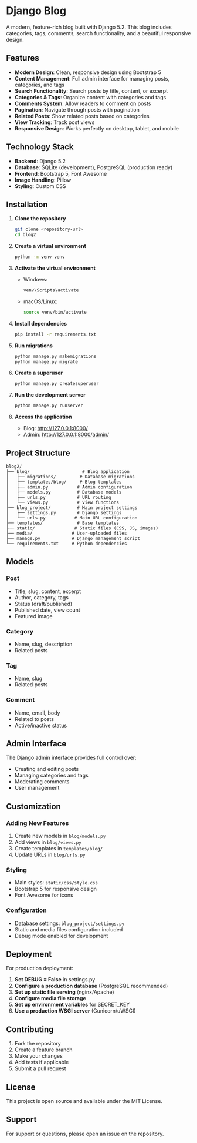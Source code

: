 # Django Blog

A modern, feature-rich blog built with Django 5.2. This blog includes categories, tags, comments, search functionality, and a beautiful responsive design.

## Features

- **Modern Design**: Clean, responsive design using Bootstrap 5
- **Content Management**: Full admin interface for managing posts, categories, and tags
- **Search Functionality**: Search posts by title, content, or excerpt
- **Categories & Tags**: Organize content with categories and tags
- **Comments System**: Allow readers to comment on posts
- **Pagination**: Navigate through posts with pagination
- **Related Posts**: Show related posts based on categories
- **View Tracking**: Track post views
- **Responsive Design**: Works perfectly on desktop, tablet, and mobile

## Technology Stack

- **Backend**: Django 5.2
- **Database**: SQLite (development), PostgreSQL (production ready)
- **Frontend**: Bootstrap 5, Font Awesome
- **Image Handling**: Pillow
- **Styling**: Custom CSS

## Installation

1. **Clone the repository**
   ```bash
   git clone <repository-url>
   cd blog2
   ```

2. **Create a virtual environment**
   ```bash
   python -m venv venv
   ```

3. **Activate the virtual environment**
   - Windows:
     ```bash
     venv\Scripts\activate
     ```
   - macOS/Linux:
     ```bash
     source venv/bin/activate
     ```

4. **Install dependencies**
   ```bash
   pip install -r requirements.txt
   ```

5. **Run migrations**
   ```bash
   python manage.py makemigrations
   python manage.py migrate
   ```

6. **Create a superuser**
   ```bash
   python manage.py createsuperuser
   ```

7. **Run the development server**
   ```bash
   python manage.py runserver
   ```

8. **Access the application**
   - Blog: http://127.0.0.1:8000/
   - Admin: http://127.0.0.1:8000/admin/

## Project Structure

```
blog2/
├── blog/                    # Blog application
│   ├── migrations/         # Database migrations
│   ├── templates/blog/     # Blog templates
│   ├── admin.py           # Admin configuration
│   ├── models.py          # Database models
│   ├── urls.py            # URL routing
│   └── views.py           # View functions
├── blog_project/          # Main project settings
│   ├── settings.py        # Django settings
│   └── urls.py           # Main URL configuration
├── templates/             # Base templates
├── static/               # Static files (CSS, JS, images)
├── media/               # User-uploaded files
├── manage.py            # Django management script
└── requirements.txt     # Python dependencies
```

## Models

### Post
- Title, slug, content, excerpt
- Author, category, tags
- Status (draft/published)
- Published date, view count
- Featured image

### Category
- Name, slug, description
- Related posts

### Tag
- Name, slug
- Related posts

### Comment
- Name, email, body
- Related to posts
- Active/inactive status

## Admin Interface

The Django admin interface provides full control over:
- Creating and editing posts
- Managing categories and tags
- Moderating comments
- User management

## Customization

### Adding New Features
1. Create new models in `blog/models.py`
2. Add views in `blog/views.py`
3. Create templates in `templates/blog/`
4. Update URLs in `blog/urls.py`

### Styling
- Main styles: `static/css/style.css`
- Bootstrap 5 for responsive design
- Font Awesome for icons

### Configuration
- Database settings: `blog_project/settings.py`
- Static and media files configuration included
- Debug mode enabled for development

## Deployment

For production deployment:

1. **Set DEBUG = False** in settings.py
2. **Configure a production database** (PostgreSQL recommended)
3. **Set up static file serving** (nginx/Apache)
4. **Configure media file storage**
5. **Set up environment variables** for SECRET_KEY
6. **Use a production WSGI server** (Gunicorn/uWSGI)

## Contributing

1. Fork the repository
2. Create a feature branch
3. Make your changes
4. Add tests if applicable
5. Submit a pull request

## License

This project is open source and available under the MIT License.

## Support

For support or questions, please open an issue on the repository. 